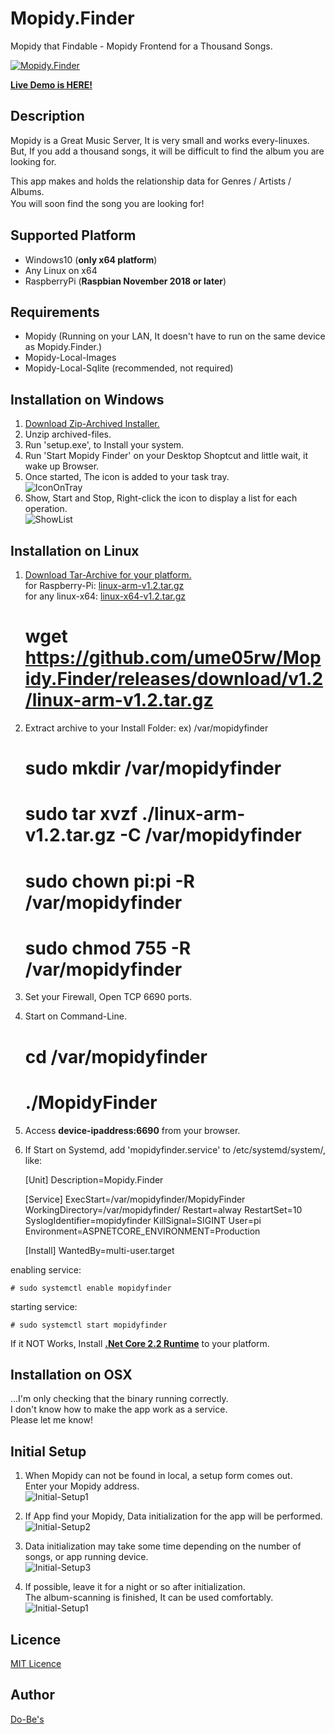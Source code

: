 Mopidy.Finder
====

Mopidy that Findable - Mopidy Frontend for a Thousand Songs.

[![Mopidy.Finder](https://raw.githubusercontent.com/ume05rw/Mopidy.Finder/master/src/img/forGitHub/fullscreen.png "Mopidy.Finder")](http://dobes.jp:6690)  
  
[ **Live Demo is HERE!** ](http://dobes.jp:6690)    

## Description

Mopidy is a Great Music Server, It is very small and works every-linuxes.  
But, If you add a thousand songs, it will be difficult to find the album you are looking for.  
  
This app makes and holds the relationship data for Genres / Artists / Albums.  
You will soon find the song you are looking for!　　

## Supported Platform
* Windows10 (**only x64 platform**)  
* Any Linux on x64
* RaspberryPi (**Raspbian November 2018 or later**)
  
## Requirements
* Mopidy (Running on your LAN, It doesn't have to run on the same device as Mopidy.Finder.)
* Mopidy-Local-Images
* Mopidy-Local-Sqlite (recommended, not required)

## Installation on Windows
1. [Download Zip-Archived Installer.](https://github.com/ume05rw/Mopidy.Finder/releases/download/v1.2/win-x64-installer-v1.2.zip)  
2. Unzip archived-files. 
3. Run 'setup.exe', to Install your system.
4. Run 'Start Mopidy Finder' on your Desktop Shoptcut and little wait, it wake up Browser.
5. Once started, The icon is added to your task tray.  
![IconOnTray](https://raw.githubusercontent.com/ume05rw/Mopidy.Finder/master/src/img/forGitHub/iconOnTray.jpg "IconOnTray")  
6. Show, Start and Stop, Right-click the icon to display a list for each operation.  
![ShowList](https://raw.githubusercontent.com/ume05rw/Mopidy.Finder/master/src/img/forGitHub/iconRightClicked.jpg "ShowList")  

## Installation on Linux
1. [Download Tar-Archive for your platform.](https://github.com/ume05rw/Mopidy.Finder/releases)  
for Raspberry-Pi: [linux-arm-v1.2.tar.gz](https://github.com/ume05rw/Mopidy.Finder/releases/download/v1.2/linux-arm-v1.2.tar.gz)  
for any linux-x64: [linux-x64-v1.2.tar.gz](https://github.com/ume05rw/Mopidy.Finder/releases/download/v1.2/linux-x64-v1.2.tar.gz)  

    
    # wget https://github.com/ume05rw/Mopidy.Finder/releases/download/v1.2/linux-arm-v1.2.tar.gz
    

2. Extract archive to your Install Folder: ex) /var/mopidyfinder

    
    # sudo mkdir /var/mopidyfinder
    # sudo tar xvzf ./linux-arm-v1.2.tar.gz -C /var/mopidyfinder
    # sudo chown pi:pi -R /var/mopidyfinder
    # sudo chmod 755 -R /var/mopidyfinder
    

3. Set your Firewall, Open TCP 6690 ports.

4. Start on Command-Line.

    
    # cd /var/mopidyfinder
    # ./MopidyFinder
    

5. Access **device-ipaddress:6690** from your browser.  

6. If Start on Systemd, add 'mopidyfinder.service' to /etc/systemd/system/, like:

    
    [Unit]
    Description=Mopidy.Finder
    
    [Service]
    ExecStart=/var/mopidyfinder/MopidyFinder
    WorkingDirectory=/var/mopidyfinder/
    Restart=alway
    RestartSet=10
    SyslogIdentifier=mopidyfinder
    KillSignal=SIGINT
    User=pi
    Environment=ASPNETCORE_ENVIRONMENT=Production
    
    [Install]
    WantedBy=multi-user.target
    
enabling service:

     
    # sudo systemctl enable mopidyfinder 
     

starting service:

     
    # sudo systemctl start mopidyfinder
     
  
If it NOT Works, Install [**.Net Core 2.2 Runtime**](https://dotnet.microsoft.com/download/dotnet-core/2.2) to your platform.  

## Installation on OSX
...I'm only checking that the binary running correctly.  
I don't know how to make the app work as a service.  
Please let me know!  
  
## Initial Setup

1. When Mopidy can not be found in local, a setup form comes out.  
Enter your Mopidy address.  
![Initial-Setup1](https://raw.githubusercontent.com/ume05rw/Mopidy.Finder/master/src/img/forGitHub/initial-setup1.png "Initial-Setup1")  

2. If App find your Mopidy, Data initialization for the app will be performed.  
![Initial-Setup2](https://raw.githubusercontent.com/ume05rw/Mopidy.Finder/master/src/img/forGitHub/initial-setup2.png "Initial-Setup2")  

3. Data initialization may take some time depending on the number of songs, or app running device.  
![Initial-Setup3](https://raw.githubusercontent.com/ume05rw/Mopidy.Finder/master/src/img/forGitHub/initial-setup3.png "Initial-Setup3")  

4. If possible, leave it for a night or so after initialization.  
The album-scanning is finished, It can be used comfortably.  
![Initial-Setup1](https://raw.githubusercontent.com/ume05rw/Mopidy.Finder/master/src/img/forGitHub/initial-setup4.png "Initial-Setup1")  


## Licence

[MIT Licence](https://github.com/ume05rw/Mopidy.Finder/blob/master/LICENSE)

## Author

[Do-Be's](http://dobes.jp)
